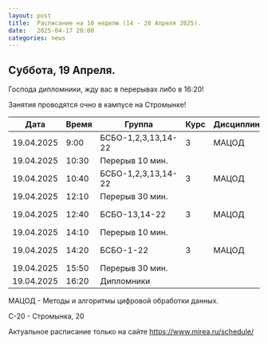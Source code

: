 ```yaml
---
layout: post
title:  Расписание на 10 неделю (14 - 20 Апреля 2025).
date:   2025-04-17 20:00
categories: news
---
```


## Суббота, 19 Апреля.

Господа дипломники, жду вас в перерывах либо в 16:20!

Занятия проводятся очно в кампусе на Стромынке!

| Дата          | Время   | Группа               | Курс | Дисциплина  | Аудитория  | Материалы |
| ------------- | ------- | -------------------- | ---- | ----------- | ---------- | --------- |
|19.04.2025     |9:00     |БСБО-1,2,3,13,14-22   |   3  |МАЦОД        |  350 (С-20)|           |
|19.04.2025     |10:30    |Перерыв 10 мин.       |      |             |            |           |
|19.04.2025     |10:40    |БСБО-1,2,3,13,14-22   |   3  |МАЦОД        |  350 (С-20)|           |
|19.04.2025     |12:10    |Перерыв 30 мин.       |      |             |            |           |
|19.04.2025     |12:40    |БСБО-13,14-22         |   3  |МАЦОД        |  459 (С-20)|           |
|19.04.2025     |14:10    |Перерыв 10 мин.       |      |             |            |           |
|19.04.2025     |14:20    |БСБО-1-22             |   3  |МАЦОД        |  459 (С-20)|           |
|19.04.2025     |15:50    |Перерыв 30 мин.       |      |             |            |           |
|19.04.2025     |16:20    |Дипломники            |      |             |            |           |


МАЦОД - Методы и алгоритмы цифровой обработки данных.

С-20 - Стромынка, 20

Актуальное расписание только на сайте https://www.mirea.ru/schedule/


